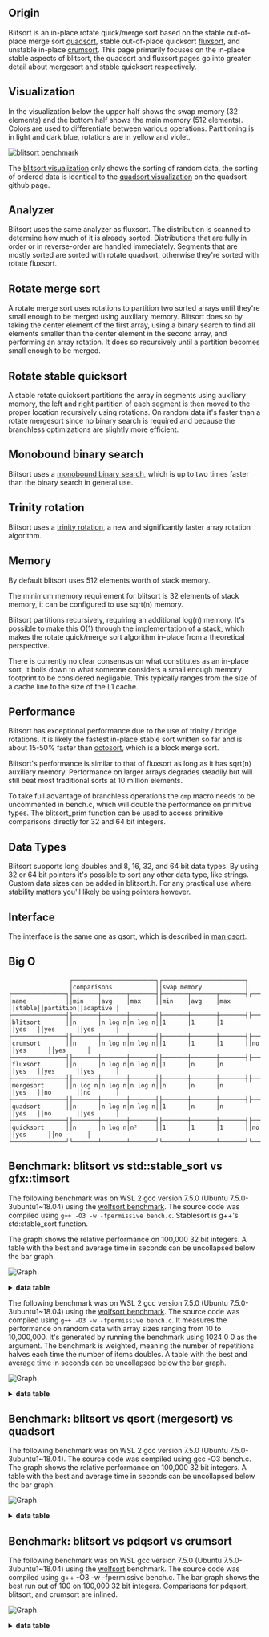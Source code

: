 Origin
------
Blitsort is an in-place rotate quick/merge sort based on the stable out-of-place merge sort [quadsort](https://github.com/scandum/quadsort), stable out-of-place quicksort [fluxsort](https://github.com/scandum/fluxsort), and unstable in-place [crumsort](https://github.com/scandum/crumsort). This page primarily focuses on the in-place stable aspects of blitsort, the quadsort and fluxsort pages go into greater detail about mergesort and stable quicksort respectively.

Visualization
-------------
In the visualization below the upper half shows the swap memory (32 elements) and the bottom half shows the main memory (512 elements). Colors are used to differentiate between various operations. Partitioning is in light and dark blue, rotations are in yellow and violet.

[![blitsort benchmark](/images/blitsort.gif)](https://www.youtube.com/watch?v=WaqkBO_nV7k)

The [blitsort visualization](https://www.youtube.com/watch?v=WaqkBO_nV7k) only shows the sorting of random data, the sorting of ordered data is identical to the [quadsort visualization](https://www.youtube.com/watch?v=GJjH_99BS70) on the quadsort github page.

Analyzer
--------
Blitsort uses the same analyzer as fluxsort. The distribution is scanned to determine how much of it is already sorted. Distributions that are fully in order or in reverse-order are handled immediately. Segments that are mostly sorted are sorted with rotate quadsort, otherwise they're sorted with rotate fluxsort.

Rotate merge sort
-----------------
A rotate merge sort uses rotations to partition two sorted arrays until they're small enough to be merged using auxiliary memory. Blitsort does so by taking the center element of the first array, using a binary search to find all elements smaller than the center element in the second array, and performing an array rotation. It does so recursively until a partition becomes small enough to be merged.

Rotate stable quicksort
-----------------------
A stable rotate quicksort partitions the array in segments using auxiliary memory, the left and right partition of each segment is then moved to the proper location recursively using rotations. On random data it's faster than a rotate mergesort since no binary search is required and because the branchless optimizations are slightly more efficient. 

Monobound binary search
-----------------------
Blitsort uses a [monobound binary search](https://github.com/scandum/binary_search), which is up to two times faster than the binary search in general use.

Trinity rotation
----------------
Blitsort uses a [trinity rotation](https://github.com/scandum/rotate), a new and significantly faster array rotation algorithm.

Memory
------
By default blitsort uses 512 elements worth of stack memory.

The minimum memory requirement for blitsort is 32 elements of stack memory, it can be configured to use sqrt(n) memory.

Blitsort partitions recursively, requiring an additional log(n) memory. It's possible to make this O(1) through the implementation of a stack, which makes the rotate quick/merge sort algorithm in-place from a theoretical perspective.

There is currently no clear consensus on what constitutes as an in-place sort, it boils down to what someone considers a small enough memory footprint to be considered negligable. This typically ranges from the size of a cache line to the size of the L1 cache.

Performance
-----------
Blitsort has exceptional performance due to the use of trinity / bridge rotations. It is likely the fastest in-place stable sort written so far and is about 15-50% faster than [octosort](https://github.com/scandum/octosort), which is a block merge sort.

Blitsort's performance is similar to that of fluxsort as long as it has sqrt(n) auxiliary memory. Performance on larger arrays degrades steadily but will still beat most traditional sorts at 10 million elements.

To take full advantage of branchless operations the `cmp` macro needs to be uncommented in bench.c, which will double the performance on primitive types. The blitsort_prim function can be used to access primitive comparisons directly for 32 and 64 bit integers.

Data Types
----------
Blitsort supports long doubles and 8, 16, 32, and 64 bit data types. By using 32 or 64 bit pointers it's possible to sort any other data type, like strings. Custom data sizes can be added in blitsort.h. For any practical use where stability matters you'll likely be using pointers however.

Interface
---------
The interface is the same one as qsort, which is described in [man qsort](https://man7.org/linux/man-pages/man3/qsort.3p.html).

Big O
-----
```
                 ┌───────────────────────┐┌───────────────────────┐
                 │comparisons            ││swap memory            │
┌───────────────┐├───────┬───────┬───────┤├───────┬───────┬───────┤┌──────┐┌─────────┐┌─────────┐
│name           ││min    │avg    │max    ││min    │avg    │max    ││stable││partition││adaptive │
├───────────────┤├───────┼───────┼───────┤├───────┼───────┼───────┤├──────┤├─────────┤├─────────┤
│blitsort       ││n      │n log n│n log n││1      │1      │1      ││yes   ││yes      ││yes      │
├───────────────┤├───────┼───────┼───────┤├───────┼───────┼───────┤├──────┤├─────────┤├─────────┤
│crumsort       ││n      │n log n│n log n││1      │1      │1      ││no    ││yes      ││yes      │
├───────────────┤├───────┼───────┼───────┤├───────┼───────┼───────┤├──────┤├─────────┤├─────────┤
│fluxsort       ││n      │n log n│n log n││1      │n      │n      ││yes   ││yes      ││yes      │
├───────────────┤├───────┼───────┼───────┤├───────┼───────┼───────┤├──────┤├─────────┤├─────────┤
│mergesort      ││n log n│n log n│n log n││n      │n      │n      ││yes   ││no       ││no       │
├───────────────┤├───────┼───────┼───────┤├───────┼───────┼───────┤├──────┤├─────────┤├─────────┤
│quadsort       ││n      │n log n│n log n││1      │n      │n      ││yes   ││no       ││yes      │
├───────────────┤├───────┼───────┼───────┤├───────┼───────┼───────┤├──────┤├─────────┤├─────────┤
│quicksort      ││n      │n log n│n²     ││1      │1      │1      ││no    ││yes      ││no       │
└───────────────┘└───────┴───────┴───────┘└───────┴───────┴───────┘└──────┘└─────────┘└─────────┘
```

Benchmark: blitsort vs std::stable_sort vs gfx::timsort
-------------------------------------------------------
The following benchmark was on WSL 2 gcc version 7.5.0 (Ubuntu 7.5.0-3ubuntu1~18.04)
using the [wolfsort benchmark](https://github.com/scandum/wolfsort). The source code
was compiled using `g++ -O3 -w -fpermissive bench.c`. Stablesort is g++'s std:stable_sort function.

The graph shows the relative performance on 100,000 32 bit integers. A table with the best and
average time in seconds can be uncollapsed below the bar graph.

![Graph](/images/graph1.png)

<details><summary><b>data table</b></summary>

|      Name |    Items | Type |     Best |  Average |  Compares | Samples |     Distribution |
| --------- | -------- | ---- | -------- | -------- | --------- | ------- | ---------------- |
|stablesort |   100000 |  128 | 0.010913 | 0.011047 |         0 |     100 |     random order |
|  blitsort |   100000 |  128 | 0.010880 | 0.011423 |         0 |     100 |     random order |
|   timsort |   100000 |  128 | 0.012791 | 0.012901 |         0 |     100 |     random order |

|      Name |    Items | Type |     Best |  Average |  Compares | Samples |     Distribution |
| --------- | -------- | ---- | -------- | -------- | --------- | ------- | ---------------- |
|stablesort |   100000 |   64 | 0.006125 | 0.006207 |         0 |     100 |     random order |
|  blitsort |   100000 |   64 | 0.002397 | 0.002518 |         0 |     100 |     random order |
|   timsort |   100000 |   64 | 0.007787 | 0.007855 |         0 |     100 |     random order |

|      Name |    Items | Type |     Best |  Average |     Loops | Samples |     Distribution |
| --------- | -------- | ---- | -------- | -------- | --------- | ------- | ---------------- |
|stablesort |   100000 |   32 | 0.005991 | 0.006025 |         0 |     100 |     random order |
|  blitsort |   100000 |   32 | 0.002245 | 0.002341 |         0 |     100 |     random order |
|   timsort |   100000 |   32 | 0.007620 | 0.007656 |         0 |     100 |     random order |
|           |          |      |          |          |           |         |                  |
|stablesort |   100000 |   32 | 0.003815 | 0.003838 |         0 |     100 |     random % 100 |
|  blitsort |   100000 |   32 | 0.001017 | 0.001085 |         0 |     100 |     random % 100 |
|   timsort |   100000 |   32 | 0.005641 | 0.005674 |         0 |     100 |     random % 100 |
|           |          |      |          |          |           |         |                  |
|stablesort |   100000 |   32 | 0.000673 | 0.000703 |         0 |     100 |  ascending order |
|  blitsort |   100000 |   32 | 0.000044 | 0.000044 |         0 |     100 |  ascending order |
|   timsort |   100000 |   32 | 0.000045 | 0.000045 |         0 |     100 |  ascending order |
|           |          |      |          |          |           |         |                  |
|stablesort |   100000 |   32 | 0.001363 | 0.001399 |         0 |     100 |    ascending saw |
|  blitsort |   100000 |   32 | 0.000628 | 0.000636 |         0 |     100 |    ascending saw |
|   timsort |   100000 |   32 | 0.000844 | 0.000849 |         0 |     100 |    ascending saw |
|           |          |      |          |          |           |         |                  |
|stablesort |   100000 |   32 | 0.000810 | 0.000840 |         0 |     100 |       pipe organ |
|  blitsort |   100000 |   32 | 0.000358 | 0.000363 |         0 |     100 |       pipe organ |
|   timsort |   100000 |   32 | 0.000169 | 0.000172 |         0 |     100 |       pipe organ |
|           |          |      |          |          |           |         |                  |
|stablesort |   100000 |   32 | 0.000905 | 0.000921 |         0 |     100 | descending order |
|  blitsort |   100000 |   32 | 0.000055 | 0.000055 |         0 |     100 | descending order |
|   timsort |   100000 |   32 | 0.000088 | 0.000092 |         0 |     100 | descending order |
|           |          |      |          |          |           |         |                  |
|stablesort |   100000 |   32 | 0.001361 | 0.001402 |         0 |     100 |   descending saw |
|  blitsort |   100000 |   32 | 0.000637 | 0.000641 |         0 |     100 |   descending saw |
|   timsort |   100000 |   32 | 0.000842 | 0.000850 |         0 |     100 |   descending saw |
|           |          |      |          |          |           |         |                  |
|stablesort |   100000 |   32 | 0.002033 | 0.002090 |         0 |     100 |      random tail |
|  blitsort |   100000 |   32 | 0.000956 | 0.000961 |         0 |     100 |      random tail |
|   timsort |   100000 |   32 | 0.001999 | 0.002019 |         0 |     100 |      random tail |
|           |          |      |          |          |           |         |                  |
|stablesort |   100000 |   32 | 0.003493 | 0.003541 |         0 |     100 |      random half |
|  blitsort |   100000 |   32 | 0.001396 | 0.001404 |         0 |     100 |      random half |
|   timsort |   100000 |   32 | 0.004033 | 0.004059 |         0 |     100 |      random half |
|           |          |      |          |          |           |         |                  |
|stablesort |   100000 |   32 | 0.000921 | 0.000948 |         0 |     100 |  ascending tiles |
|  blitsort |   100000 |   32 | 0.001383 | 0.001397 |         0 |     100 |  ascending tiles |
|   timsort |   100000 |   32 | 0.000836 | 0.000880 |         0 |     100 |  ascending tiles |
|           |          |      |          |          |           |         |                  |
|stablesort |   100000 |   32 | 0.001171 | 0.001355 |         0 |     100 |     bit reversal |
|  blitsort |   100000 |   32 | 0.002052 | 0.002160 |         0 |     100 |     bit reversal |
|   timsort |   100000 |   32 | 0.002250 | 0.002832 |         0 |     100 |     bit reversal |

</details>

The following benchmark was on WSL 2 gcc version 7.5.0 (Ubuntu 7.5.0-3ubuntu1~18.04)
using the [wolfsort benchmark](https://github.com/scandum/wolfsort).
The source code was compiled using `g++ -O3 -w -fpermissive bench.c`. It measures the performance
on random data with array sizes ranging from 10 to 10,000,000. It's generated by running the benchmark
using 1024 0 0 as the argument. The benchmark is weighted, meaning the number of repetitions halves
each time the number of items doubles. A table with the best and average time in seconds can be
uncollapsed below the bar graph.

![Graph](/images/graph2.png)

<details><summary><b>data table</b></summary>

|      Name |    Items | Type |     Best |  Average |  Compares | Samples |     Distribution |
| --------- | -------- | ---- | -------- | -------- | --------- | ------- | ---------------- |
|stablesort |       10 |   32 | 0.126263 | 0.126498 |       0.0 |      10 |        random 10 |
|  blitsort |       10 |   32 | 0.050169 | 0.050964 |       0.0 |      10 |        random 10 |
|   timsort |       10 |   32 | 0.140403 | 0.142217 |       0.0 |      10 |        random 10 |
|           |          |      |          |          |           |         |                  |
|stablesort |      100 |   32 | 0.245318 | 0.245592 |       0.0 |      10 |       random 100 |
|  blitsort |      100 |   32 | 0.113215 | 0.113717 |       0.0 |      10 |       random 100 |
|   timsort |      100 |   32 | 0.344290 | 0.344927 |       0.0 |      10 |       random 100 |
|           |          |      |          |          |           |         |                  |
|stablesort |     1000 |   32 | 0.362981 | 0.363514 |       0.0 |      10 |      random 1000 |
|  blitsort |     1000 |   32 | 0.141162 | 0.141663 |       0.0 |      10 |      random 1000 |
|   timsort |     1000 |   32 | 0.497717 | 0.497871 |       0.0 |      10 |      random 1000 |
|           |          |      |          |          |           |         |                  |
|stablesort |    10000 |   32 | 0.476746 | 0.477406 |       0.0 |      10 |     random 10000 |
|  blitsort |    10000 |   32 | 0.175833 | 0.176154 |       0.0 |      10 |     random 10000 |
|   timsort |    10000 |   32 | 0.639670 | 0.640221 |       0.0 |      10 |     random 10000 |
|           |          |      |          |          |           |         |                  |
|stablesort |   100000 |   32 | 0.601740 | 0.602295 |       0.0 |      10 |    random 100000 |
|  blitsort |   100000 |   32 | 0.233671 | 0.234503 |       0.0 |      10 |    random 100000 |
|   timsort |   100000 |   32 | 0.765775 | 0.766347 |       0.0 |      10 |    random 100000 |
|           |          |      |          |          |           |         |                  |
|stablesort |  1000000 |   32 | 0.730429 | 0.732132 |       0.0 |      10 |   random 1000000 |
|  blitsort |  1000000 |   32 | 0.313603 | 0.316055 |       0.0 |      10 |   random 1000000 |
|   timsort |  1000000 |   32 | 0.898629 | 0.900761 |       0.0 |      10 |   random 1000000 |
|           |          |      |          |          |           |         |                  |
|stablesort | 10000000 |   32 | 0.889812 | 0.894025 |         0 |      10 |  random 10000000 |
|  blitsort | 10000000 |   32 | 0.425343 | 0.433828 |         0 |      10 |  random 10000000 |
|   timsort | 10000000 |   32 | 1.083189 | 1.089713 |         0 |      10 |  random 10000000 |

</details>

Benchmark: blitsort vs qsort (mergesort) vs quadsort
----------------------------------------------------
The following benchmark was on WSL 2 gcc version 7.5.0 (Ubuntu 7.5.0-3ubuntu1~18.04).
The source code was compiled using gcc -O3 bench.c. The graph shows the relative performance on
100,000 32 bit integers. A table with the best and average time in seconds can be uncollapsed
below the bar graph.

![Graph](/images/graph4.png)

<details><summary><b>data table</b></summary>

|      Name |    Items | Type |     Best |  Average |  Compares | Samples |     Distribution |
| --------- | -------- | ---- | -------- | -------- | --------- | ------- | ---------------- |
|     qsort |   100000 |   64 | 0.016679 | 0.016874 |   1536381 |     100 |    random string |
|  blitsort |   100000 |   64 | 0.010601 | 0.010905 |   1782500 |     100 |    random string |
|  quadsort |   100000 |   64 | 0.010759 | 0.010926 |   1684673 |     100 |    random string |
|           |          |      |          |          |           |         |                  |
|     qsort |   100000 |   64 | 0.014511 | 0.014668 |   1536491 |     100 |    random double |
|  blitsort |   100000 |   64 | 0.008066 | 0.008297 |   1781674 |     100 |    random double |
|  quadsort |   100000 |   64 | 0.008569 | 0.008713 |   1684633 |     100 |    random double |
|           |          |      |          |          |           |         |                  |
|     qsort |   100000 |   64 | 0.011017 | 0.011179 |   1536491 |     100 |      random long |
|  blitsort |   100000 |   64 | 0.005432 | 0.005603 |   1781674 |     100 |      random long |
|  quadsort |   100000 |   64 | 0.006017 | 0.006109 |   1684633 |     100 |      random long |
|           |          |      |          |          |           |         |                  |
|     qsort |   100000 |   64 | 0.010713 | 0.010870 |   1536634 |     100 |       random int |
|  blitsort |   100000 |   64 | 0.005227 | 0.005355 |   1790104 |     100 |       random int |
|  quadsort |   100000 |   64 | 0.005368 | 0.005409 |   1684734 |     100 |       random int |

|      Name |    Items | Type |     Best |  Average |  Compares | Samples |     Distribution |
| --------- | -------- | ---- | -------- | -------- | --------- | ------- | ---------------- |
|     qsort |   100000 |  128 | 0.019064 | 0.019920 |   1536491 |     100 |     random order |
|  blitsort |   100000 |  128 | 0.014491 | 0.014905 |   1781674 |     100 |     random order |
|  quadsort |   100000 |  128 | 0.011836 | 0.011920 |   1684633 |     100 |     random order |

|      Name |    Items | Type |     Best |  Average |  Compares | Samples |     Distribution |
| --------- | -------- | ---- | -------- | -------- | --------- | ------- | ---------------- |
|     qsort |   100000 |   64 | 0.009403 | 0.009521 |   1536491 |     100 |     random order |
|  blitsort |   100000 |   64 | 0.004597 | 0.004787 |   1781674 |     100 |     random order |
|  quadsort |   100000 |   64 | 0.004097 | 0.004135 |   1684633 |     100 |     random order |

|      Name |    Items | Type |     Best |  Average |  Compares | Samples |     Distribution |
| --------- | -------- | ---- | -------- | -------- | --------- | ------- | ---------------- |
|     qsort |   100000 |   32 | 0.008948 | 0.009054 |   1536634 |     100 |     random order |
|  blitsort |   100000 |   32 | 0.003867 | 0.004006 |   1790104 |     100 |     random order |
|  quadsort |   100000 |   32 | 0.003365 | 0.003412 |   1684734 |     100 |     random order |
|           |          |      |          |          |           |         |                  |
|     qsort |   100000 |   32 | 0.006890 | 0.007088 |   1532465 |     100 |     random % 100 |
|  blitsort |   100000 |   32 | 0.001746 | 0.001816 |    897246 |     100 |     random % 100 |
|  quadsort |   100000 |   32 | 0.002744 | 0.002825 |   1415417 |     100 |     random % 100 |
|           |          |      |          |          |           |         |                  |
|     qsort |   100000 |   32 | 0.002610 | 0.002730 |    815024 |     100 |  ascending order |
|  blitsort |   100000 |   32 | 0.000165 | 0.000166 |     99999 |     100 |  ascending order |
|  quadsort |   100000 |   32 | 0.000159 | 0.000161 |     99999 |     100 |  ascending order |
|           |          |      |          |          |           |         |                  |
|     qsort |   100000 |   32 | 0.003396 | 0.003577 |    915020 |     100 |    ascending saw |
|  blitsort |   100000 |   32 | 0.000886 | 0.000896 |    322647 |     100 |    ascending saw |
|  quadsort |   100000 |   32 | 0.000891 | 0.000905 |    379624 |     100 |    ascending saw |
|           |          |      |          |          |           |         |                  |
|     qsort |   100000 |   32 | 0.002663 | 0.002709 |    884462 |     100 |       pipe organ |
|  blitsort |   100000 |   32 | 0.000550 | 0.000555 |    234795 |     100 |       pipe organ |
|  quadsort |   100000 |   32 | 0.000461 | 0.000464 |    277113 |     100 |       pipe organ |
|           |          |      |          |          |           |         |                  |
|     qsort |   100000 |   32 | 0.002456 | 0.002586 |    853904 |     100 | descending order |
|  blitsort |   100000 |   32 | 0.000176 | 0.000179 |     99999 |     100 | descending order |
|  quadsort |   100000 |   32 | 0.000163 | 0.000180 |     99999 |     100 | descending order |
|           |          |      |          |          |           |         |                  |
|     qsort |   100000 |   32 | 0.003287 | 0.003400 |    953892 |     100 |   descending saw |
|  blitsort |   100000 |   32 | 0.000908 | 0.000922 |    322881 |     100 |   descending saw |
|  quadsort |   100000 |   32 | 0.000913 | 0.000924 |    391547 |     100 |   descending saw |
|           |          |      |          |          |           |         |                  |
|     qsort |   100000 |   32 | 0.004232 | 0.004340 |   1012073 |     100 |      random tail |
|  blitsort |   100000 |   32 | 0.001514 | 0.001528 |    613378 |     100 |      random tail |
|  quadsort |   100000 |   32 | 0.001190 | 0.001209 |    592061 |     100 |      random tail |
|           |          |      |          |          |           |         |                  |
|     qsort |   100000 |   32 | 0.005963 | 0.006163 |   1200713 |     100 |      random half |
|  blitsort |   100000 |   32 | 0.002331 | 0.002363 |   1040201 |     100 |      random half |
|  quadsort |   100000 |   32 | 0.002046 | 0.002066 |   1006728 |     100 |      random half |
|           |          |      |          |          |           |         |                  |
|     qsort |   100000 |   32 | 0.004359 | 0.004624 |   1209200 |     100 |  ascending tiles |
|  blitsort |   100000 |   32 | 0.001330 | 0.001353 |    371638 |     100 |  ascending tiles |
|  quadsort |   100000 |   32 | 0.002179 | 0.002243 |    671244 |     100 |  ascending tiles |
|           |          |      |          |          |           |         |                  |
|     qsort |   100000 |   32 | 0.005982 | 0.006376 |   1553378 |     100 |     bit reversal |
|  blitsort |   100000 |   32 | 0.003649 | 0.003825 |   1795037 |     100 |     bit reversal |
|  quadsort |   100000 |   32 | 0.003180 | 0.003253 |   1727134 |     100 |     bit reversal |

</details>

Benchmark: blitsort vs pdqsort vs crumsort
------------------------------------------
The following benchmark was on WSL gcc version 7.5.0 (Ubuntu 7.5.0-3ubuntu1~18.04) using the [wolfsort](https://github.com/scandum/wolfsort) benchmark.
The source code was compiled using g++ -O3 -w -fpermissive bench.c. The bar graph shows the best run out of 100 on 100,000 32 bit integers. Comparisons for pdqsort, blitsort, and crumsort are inlined.

![Graph](/images/graph5.png)

<details><summary><b>data table</b></summary>

|      Name |    Items | Type |     Best |  Average |  Compares | Samples |     Distribution |
| --------- | -------- | ---- | -------- | -------- | --------- | ------- | ---------------- |
|   pdqsort |   100000 |  128 | 0.005953 | 0.006105 |         0 |     100 |     random order |
|  blitsort |   100000 |  128 | 0.010987 | 0.011649 |         0 |     100 |     random order |
|  crumsort |   100000 |  128 | 0.008277 | 0.008499 |         0 |     100 |     random order |

|      Name |    Items | Type |     Best |  Average |  Compares | Samples |     Distribution |
| --------- | -------- | ---- | -------- | -------- | --------- | ------- | ---------------- |
|   pdqsort |   100000 |   64 | 0.002646 | 0.002694 |         0 |     100 |     random order |
|  blitsort |   100000 |   64 | 0.002382 | 0.002515 |         0 |     100 |     random order |
|  crumsort |   100000 |   64 | 0.001894 | 0.001904 |         0 |     100 |     random order |

|      Name |    Items | Type |     Best |  Average |     Loops | Samples |     Distribution |
| --------- | -------- | ---- | -------- | -------- | --------- | ------- | ---------------- |
|   pdqsort |   100000 |   32 | 0.002683 | 0.002720 |         0 |     100 |     random order |
|  blitsort |   100000 |   32 | 0.002249 | 0.002377 |         0 |     100 |     random order |
|  crumsort |   100000 |   32 | 0.001795 | 0.001825 |         0 |     100 |     random order |
|           |          |      |          |          |           |         |                  |
|   pdqsort |   100000 |   32 | 0.000802 | 0.000807 |         0 |     100 |     random % 100 |
|  blitsort |   100000 |   32 | 0.001018 | 0.001078 |         0 |     100 |     random % 100 |
|  crumsort |   100000 |   32 | 0.000560 | 0.000563 |         0 |     100 |     random % 100 |
|           |          |      |          |          |           |         |                  |
|   pdqsort |   100000 |   32 | 0.000099 | 0.000099 |         0 |     100 |  ascending order |
|  blitsort |   100000 |   32 | 0.000044 | 0.000044 |         0 |     100 |  ascending order |
|  crumsort |   100000 |   32 | 0.000044 | 0.000044 |         0 |     100 |  ascending order |
|           |          |      |          |          |           |         |                  |
|   pdqsort |   100000 |   32 | 0.003459 | 0.003501 |         0 |     100 |    ascending saw |
|  blitsort |   100000 |   32 | 0.000627 | 0.000632 |         0 |     100 |    ascending saw |
|  crumsort |   100000 |   32 | 0.000628 | 0.000633 |         0 |     100 |    ascending saw |
|           |          |      |          |          |           |         |                  |
|   pdqsort |   100000 |   32 | 0.002827 | 0.002863 |         0 |     100 |       pipe organ |
|  blitsort |   100000 |   32 | 0.000358 | 0.000362 |         0 |     100 |       pipe organ |
|  crumsort |   100000 |   32 | 0.000358 | 0.000360 |         0 |     100 |       pipe organ |
|           |          |      |          |          |           |         |                  |
|   pdqsort |   100000 |   32 | 0.000203 | 0.000204 |         0 |     100 | descending order |
|  blitsort |   100000 |   32 | 0.000055 | 0.000055 |         0 |     100 | descending order |
|  crumsort |   100000 |   32 | 0.000056 | 0.000056 |         0 |     100 | descending order |
|           |          |      |          |          |           |         |                  |
|   pdqsort |   100000 |   32 | 0.003232 | 0.003262 |         0 |     100 |   descending saw |
|  blitsort |   100000 |   32 | 0.000637 | 0.000641 |         0 |     100 |   descending saw |
|  crumsort |   100000 |   32 | 0.000637 | 0.000646 |         0 |     100 |   descending saw |
|           |          |      |          |          |           |         |                  |
|   pdqsort |   100000 |   32 | 0.002559 | 0.002579 |         0 |     100 |      random tail |
|  blitsort |   100000 |   32 | 0.000955 | 0.000959 |         0 |     100 |      random tail |
|  crumsort |   100000 |   32 | 0.000880 | 0.000886 |         0 |     100 |      random tail |
|           |          |      |          |          |           |         |                  |
|   pdqsort |   100000 |   32 | 0.002663 | 0.002679 |         0 |     100 |      random half |
|  blitsort |   100000 |   32 | 0.001396 | 0.001407 |         0 |     100 |      random half |
|  crumsort |   100000 |   32 | 0.001199 | 0.001211 |         0 |     100 |      random half |
|           |          |      |          |          |           |         |                  |
|   pdqsort |   100000 |   32 | 0.002309 | 0.002344 |         0 |     100 |  ascending tiles |
|  blitsort |   100000 |   32 | 0.001384 | 0.001403 |         0 |     100 |  ascending tiles |
|  crumsort |   100000 |   32 | 0.001517 | 0.001531 |         0 |     100 |  ascending tiles |
|           |          |      |          |          |           |         |                  |
|   pdqsort |   100000 |   32 | 0.002662 | 0.002685 |         0 |     100 |     bit reversal |
|  blitsort |   100000 |   32 | 0.002052 | 0.002175 |         0 |     100 |     bit reversal |
|  crumsort |   100000 |   32 | 0.001787 | 0.001805 |         0 |     100 |     bit reversal |

</details>
